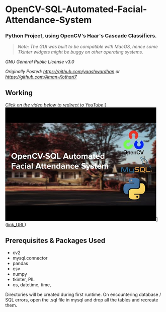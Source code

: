 # OpenCV-SQL-Automated-Facial-Attendance-System
### Python Project, using OpenCV's Haar's Cascade Classifiers.
>*Note: The GUI was built to be compatible with MacOS, hence some Tkinter widgets might be buggy on other operating systems.*

*GNU General Public License v3.0*

*Originally Posted: https://github.com/yaashwardhan or https://github.com/Aman-Kothari7*


## Working

*Click on the video below to redirect to YouTube*
[![Click Here](thumbnail.jpg)]([link_URL](https://www.youtube.com/watch?v=6sbRPX86hQ4 "Python SQL Project: Open CV Automated Facial Attendance System Using Haar's Cascade Classifiers"))


## Prerequisites & Packages Used

- cv2
- mysql.connector
- pandas
- csv
- numpy
- tkinter, PIL
- os, datetime, time, 

Directories will be created during first runtime. 
On encountering database / SQL errors, open the .sql file in mysql and drop all the tables and recreate them.
